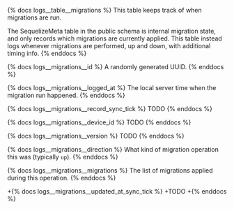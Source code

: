 {% docs logs__table__migrations %}
This table keeps track of when migrations are run.

The SequelizeMeta table in the public schema is internal migration state, and
only records which migrations are currently applied. This table instead logs
whenever migrations are performed, up and down, with additional timing info.
{% enddocs %}

{% docs logs__migrations__id %}
A randomly generated UUID.
{% enddocs %}

{% docs logs__migrations__logged_at %}
The local server time when the migration run happened.
{% enddocs %}

{% docs logs__migrations__record_sync_tick %}
TODO
{% enddocs %}

{% docs logs__migrations__device_id %}
TODO
{% enddocs %}

{% docs logs__migrations__version %}
TODO
{% enddocs %}

{% docs logs__migrations__direction %}
What kind of migration operation this was (typically `up`).
{% enddocs %}

{% docs logs__migrations__migrations %}
The list of migrations applied during this operation.
{% enddocs %}

+{% docs logs__migrations__updated_at_sync_tick %}
+TODO
+{% enddocs %}